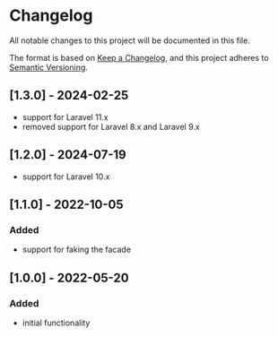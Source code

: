 # Changelog
All notable changes to this project will be documented in this file.

The format is based on [Keep a Changelog](https://keepachangelog.com/en/1.0.0/),
and this project adheres to [Semantic Versioning](https://semver.org/spec/v2.0.0.html).

## [1.3.0] - 2024-02-25
- support for Laravel 11.x
- removed support for Laravel 8.x and Laravel 9.x

## [1.2.0] - 2024-07-19
- support for Laravel 10.x

## [1.1.0] - 2022-10-05

### Added
- support for faking the facade

## [1.0.0] - 2022-05-20

### Added
- initial functionality
